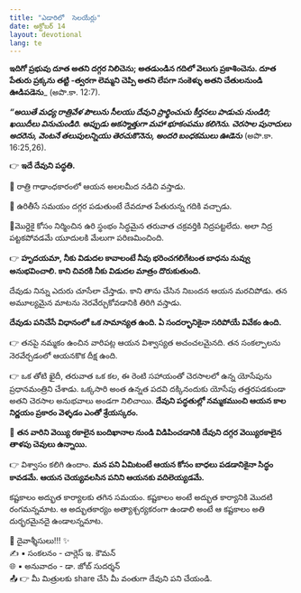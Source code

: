 ```yaml
---
title: "ఎడారిలో  సెలయేర్లు"
date: అక్టోబర్ 14
layout: devotional
lang: te
---
```


**ఇదిగో ప్రభువు దూత అతని దగ్గర నిలిచెను; అతడుండిన గదిలో వెలుగు ప్రకాశించెను. దూత పేతురు ప్రక్కను తట్టి -త్వరగా లెమ్మని చెప్పి అతని లేపగా సంకెళ్ళు అతని చేతులనుండి ఊడిపడెను**_ (అపొ.కా. 12:7). 

***“అయితే మధ్య రాత్రివేళ పౌలును సీలయు దేవుని ప్రార్థించుచు కీర్తనలు పాడుచు నుండిరి; ఖయిదీలు వినుచుండిరి. అప్పుడు అకస్మాత్తుగా మహా భూకంపము కలిగెను. చెరసాల పునాదులు అదరెను, వెంటనే తలుపులన్నియు తెరచుకొనెను, అందరి బంధకములు ఊడెను*** (అపొ.కా. 16:25,26).

👉 **ఇదే దేవుని పద్ధతి.** 

🔹 రాత్రి గాఢాంధకారంలో ఆయన అలలమీద నడిచి వస్తాడు. 

🔹 ఉరితీసే సమయం దగ్గర పడుతుంటే దేవదూత పేతురున్న గదికి వచ్చాడు. 

🔹మొర్దెకై కోసం నిర్మించిన ఉరి స్థంభం సిద్ధమైన తరువాత చక్రవర్తికి నిద్రపట్టలేదు. అలా నిద్ర పట్టకపోవడమే యూదులకి మేలుగా పరిణమించింది.

👉 **హృదయమా, నీకు విడుదల కావాలంటే నీవు భరించగలిగేటంత బాధను నువ్వు అనుభవించాలి. కాని చివరకి నీకు విడుదల మాత్రం దొరుకుతుంది.**

 దేవుడు నిన్ను ఎదురు చూసేలా చేస్తాడు. కాని తాను చేసిన నిబందన ఆయన మరచిపోడు. తన అమూల్యమైన మాటను నెరవేర్చుకోవడానికి తిరిగి వస్తాడు.

**దేవుడు పనిచేసే విధానంలో ఒక సామాన్యత ఉంది. ఏ సందర్భానికైనా సరిపోయే వివేకం ఉంది.**

👉 తనపై నమ్మకం ఉంచిన వారిపట్ల ఆయన విశ్వాస్యత అచంచలమైనది. తన సంకల్పాలను నెరవేర్చడంలో ఆయనకొక దీక్ష ఉంది. 

👉 ఒక తోటి ఖైదీ, తరువాత ఒక కల, ఈ రెంటి సహాయంతో చెరసాలలో ఉన్న యోసేపును ప్రధానమంత్రిని చేశాడు. ఒక్కసారి అంత ఉన్నత పదవి దక్కినందుకు యోసేపు తత్తరపడకుండా అతని చెరసాల అనుభవాలు అండగా నిలిచాయి. 
**దేవుని పద్ధతుల్లో నమ్మకముంచి ఆయన కాల నిర్ణయం ప్రకారం వెళ్ళడం ఎంతో శ్రేయస్కరం.**

🔺 **తన వారిని వెయ్యి రకాలైన బందిఖానాల నుండి విడిపించడానికి దేవుని దగ్గర వెయ్యిరకాలైన తాళపు చెవులు ఉన్నాయి.**

👉 విశ్వాసం కలిగి ఉందాం. **మన పని ఏమిటంటే ఆయన కోసం బాధలు పడడానికైనా సిద్ధం కావడమే. ఆయన చెయ్యవలసిన పనిని ఆయనకు వదిలెయ్యడమే.**

కష్టకాలం అద్భుత కార్యాలకు తగిన సమయం. కష్టకాలం అంటే అద్భుత కార్యానికి మొదటి రంగమన్నమాట. ఆ అద్భుతకార్యం అత్యాశ్చర్యకరంగా ఉండాలి అంటే ఆ కష్టకాలం అతి దుర్భరమైనదై ఉండాలన్నమాట.

<div class="blessing">🙏 <span class="bless-text">దైవాశ్శీసులు!!!</span> ✨</div>

<div class="credit">✍️ <span class="credit-text">▪ సంకలనం - చార్లెస్ ఇ. కౌమన్</span></div>
<div class="credit">🌐 <span class="credit-text">▪ అనువాదం - డా. జోబ్ సుదర్శన్</span></div>


<div class="share">📤 👉 <span class="share-text">మీ మిత్రులకు share చేసి మీ వంతుగా దేవుని పని చేయండి.</span></div>
